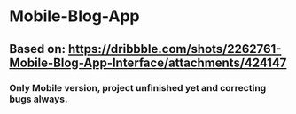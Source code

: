 # Mobile-Blog-App
## Based on: https://dribbble.com/shots/2262761-Mobile-Blog-App-Interface/attachments/424147
### Only Mobile version, project unfinished yet and correcting bugs always.
